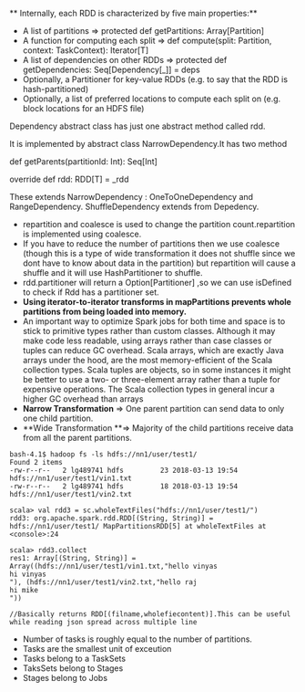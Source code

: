 ** Internally, each RDD is characterized by five main properties:**

* A list of partitions  =&gt;  protected def getPartitions: Array\[Partition\]
* A function for computing each split =&gt; def compute\(split: Partition, context: TaskContext\): Iterator\[T\]
* A list of dependencies on other RDDs =&gt; protected def getDependencies: Seq\[Dependency\[\_\]\] = deps
* Optionally, a Partitioner for key-value RDDs \(e.g. to say that the RDD is hash-partitioned\)
* Optionally, a list of preferred locations to compute each split on \(e.g. block locations for an HDFS file\)

Dependency abstract class has just one abstract method called rdd.

It is implemented by abstract class NarrowDependency.It has two method

def getParents\(partitionId: Int\): Seq\[Int\]

override def rdd: RDD\[T\] = \_rdd

These extends NarrowDependency : OneToOneDependency and RangeDependency. ShuffleDependency extends from Depedency.

* repartition and coalesce is used to change the partition count.repartition is implemented using coalesce.
* If you have to reduce the number of partitions then we use coalesce \(though this is a type of wide transformation it does not shuffle since we dont have to know about data in the partition\) but repartition will cause a shuffle and it will use HashPartitioner to shuffle.
* rdd.partitioner will return a Option\[Partitioner\] ,so we can use isDefined to check if Rdd has a partitioner set.
* **Using iterator-to-iterator transforms in mapPartitions prevents whole partitions from being loaded into memory.**
* An important way to optimize Spark jobs for both time and space is to stick to primitive types rather than custom classes. Although it may make code less readable, using arrays rather than case classes or tuples can reduce GC overhead.  Scala arrays, which are exactly Java arrays under the hood, are the most memory-efficient of the Scala collection types. Scala tuples are objects, so in some instances it might be better to use a two- or three-element array rather than a tuple for expensive operations. The Scala collection types in general incur a higher GC overhead than arrays
* **Narrow Transformation** =&gt; One parent partition can send data to only one child partition.
* **Wide Transformation **=&gt; Majority of the child partitions receive data from all the parent partitions.

```
bash-4.1$ hadoop fs -ls hdfs://nn1/user/test1/
Found 2 items
-rw-r--r--   2 lg489741 hdfs         23 2018-03-13 19:54 hdfs://nn1/user/test1/vin1.txt
-rw-r--r--   2 lg489741 hdfs         18 2018-03-13 19:54 hdfs://nn1/user/test1/vin2.txt

scala> val rdd3 = sc.wholeTextFiles("hdfs://nn1/user/test1/")
rdd3: org.apache.spark.rdd.RDD[(String, String)] = hdfs://nn1/user/test1/ MapPartitionsRDD[5] at wholeTextFiles at <console>:24

scala> rdd3.collect
res1: Array[(String, String)] =
Array((hdfs://nn1/user/test1/vin1.txt,"hello vinyas
hi vinyas
"), (hdfs://nn1/user/test1/vin2.txt,"hello raj
hi mike
"))

//Basically returns RDD[(filname,wholefiecontent)].This can be useful while reading json spread across multiple line
```

* Number of tasks is roughly equal to the number of partitions.
* Tasks are the smallest unit of exceution
* Tasks belong to a TaskSets
* TaksSets belong to Stages
* Stages belong to Jobs







